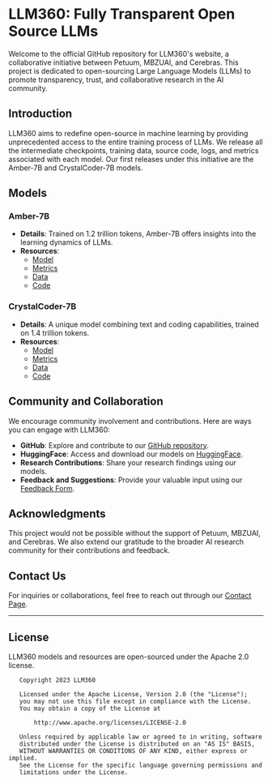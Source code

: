 # LLM360: Fully Transparent Open Source LLMs

Welcome to the official GitHub repository for LLM360's website, a collaborative initiative between Petuum, MBZUAI, and Cerebras. This project is dedicated to open-sourcing Large Language Models (LLMs) to promote transparency, trust, and collaborative research in the AI community.

## Introduction
LLM360 aims to redefine open-source in machine learning by providing unprecedented access to the entire training process of LLMs. We release all the intermediate checkpoints, training data, source code, logs, and metrics associated with each model. Our first releases under this initiative are the Amber-7B and CrystalCoder-7B models.

## Models
### Amber-7B
- **Details**: Trained on 1.2 trillion tokens, Amber-7B offers insights into the learning dynamics of LLMs.
- **Resources**:
  - [Model](https://huggingface.co/LLM360/Amber)
  - [Metrics](https://wandb.ai/llm360/Amber)
  - [Data](https://huggingface.co/datasets/LLM360/AmberDatasets)
  - [Code](https://github.com/orgs/LLM360/repositories/Amber)

### CrystalCoder-7B
- **Details**: A unique model combining text and coding capabilities, trained on 1.4 trillion tokens.
- **Resources**:
  - [Model](https://huggingface.co/LLM360/CrystalCoder)
  - [Metrics](https://wandb.ai/llm360/CrystalCoder)
  - [Data](https://huggingface.co/datasets/LLM360/CrystalCoderDatasets)
  - [Code](https://github.com/orgs/LLM360/repositories/CrystalCoder)

## Community and Collaboration
We encourage community involvement and contributions. Here are ways you can engage with LLM360:
- **GitHub**: Explore and contribute to our [GitHub repository](https://github.com/orgs/LLM360).
- **HuggingFace**: Access and download our models on [HuggingFace](https://huggingface.co/LLM360).
- **Research Contributions**: Share your research findings using our models.
- **Feedback and Suggestions**: Provide your valuable input using our [Feedback Form](https://short.llm360.ai/feedback).

## Acknowledgments
This project would not be possible without the support of Petuum, MBZUAI, and Cerebras. We also extend our gratitude to the broader AI research community for their contributions and feedback.

## Contact Us
For inquiries or collaborations, feel free to reach out through our [Contact Page](https://short.llm360.ai/contact).

---

## License
LLM360 models and resources are open-sourced under the Apache 2.0 license.

```
   Copyright 2023 LLM360

   Licensed under the Apache License, Version 2.0 (the "License");
   you may not use this file except in compliance with the License.
   You may obtain a copy of the License at

       http://www.apache.org/licenses/LICENSE-2.0

   Unless required by applicable law or agreed to in writing, software
   distributed under the License is distributed on an "AS IS" BASIS,
   WITHOUT WARRANTIES OR CONDITIONS OF ANY KIND, either express or implied.
   See the License for the specific language governing permissions and
   limitations under the License.
``` 
